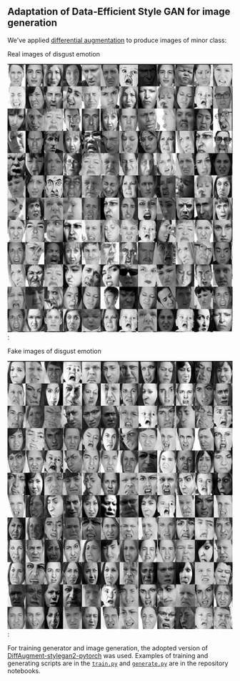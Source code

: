 ## Adaptation of Data-Efficient Style GAN for image generation

We've applied [differential augmentation](https://arxiv.org/abs/2006.10738) 
to produce images of minor class:

Real images of disgust emotion

<img src =  https://github.com/eugenemfu/DL-project/blob/fer-emotions/resources/emotion_samples/real_disgust.png width="600" height="600">:


Fake images of disgust emotion 

<img src = https://github.com/eugenemfu/DL-project/blob/fer-emotions/resources/emotion_samples/fake_disgust_300.png width="600" height="600">:

For training generator and image generation, the adopted version of 
[DiffAugment-stylegan2-pytorch](https://github.com/dariadiatlova/data-efficient-gans/tree/grey-scale) was used.
Examples of training and generating scripts are in the [`train.py`](style_gan/train.py) and [`generate.py`](style_gan/generate.py)
are in the repository notebooks. 




